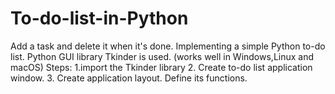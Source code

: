 # To-do-list-in-Python
Add a task and delete it when it's done.
Implementing a simple Python to-do list.
Python GUI library Tkinder is used. (works well in Windows,Linux and macOS)
Steps:
1.import the Tkinder library
2. Create to-do list application window.
3. Create application layout.
Define its functions.
